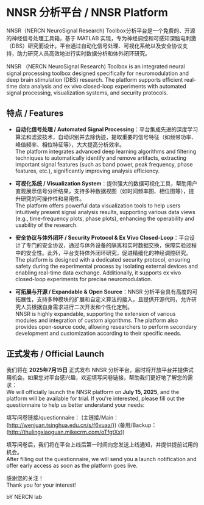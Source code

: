 # NNSR 分析平台 / NNSR Platform

NNSR（NERCN NeuroSignal Research) Toolbox分析平台是一个免费的、开源的神经信号处理工具箱，基于 MATLAB 实现，专为神经调控和可感知深脑电刺激（DBS）研究而设计。平台通过自动化信号处理、可视化系统以及安全协议支持，助力研究人员高效地进行实时数据分析和体外闭环研究。

NNSR （NERCN NeuroSignal Research) Toolbox is an integrated neural signal processing toolbox designed specifically for neuromodulation and deep brain stimulation (DBS) research. The platform supports efficient real-time data analysis and ex vivo closed-loop experiments with automated signal processing, visualization systems, and security protocols.

## 特点 / Features

- **自动化信号处理 / Automated Signal Processing**：平台集成先进的深度学习算法和滤波技术，自动识别并去除伪迹，提取重要的信号特征（如频带功率、峰值频率、相位特征等），大大提高分析效率。  
  The platform integrates advanced deep learning algorithms and filtering techniques to automatically identify and remove artifacts, extracting important signal features (such as band power, peak frequency, phase features, etc.), significantly improving analysis efficiency.

- **可视化系统 / Visualization System**：提供强大的数据可视化工具，帮助用户直观展示信号分析结果，支持多种数据视图（如时间频率图、相位图等），提升研究的可操作性和易用性。  
  The platform offers powerful data visualization tools to help users intuitively present signal analysis results, supporting various data views (e.g., time-frequency plots, phase plots), enhancing the operability and usability of the research.

- **安全协议与体外闭环 / Security Protocol & Ex Vivo Closed-Loop**：平台设计了专门的安全协议，通过与体外设备的隔离和实时数据交换，保障实验过程中的安全性。此外，平台支持体外闭环研究，促进精细化的神经调控研究。  
  The platform is designed with a dedicated security protocol, ensuring safety during the experimental process by isolating external devices and enabling real-time data exchange. Additionally, it supports ex vivo closed-loop experiments for precise neuromodulation.

- **可拓展与开源 / Expandable & Open Source**：NNSR 分析平台具有高度的可拓展性，支持多种模块的扩展和自定义算法的接入，且提供开源代码，允许研究人员根据自身需求进行二次开发和个性化定制。  
  NNSR is highly expandable, supporting the extension of various modules and integration of custom algorithms. The platform also provides open-source code, allowing researchers to perform secondary development and customization according to their specific needs.

## 正式发布 / Official Launch

我们将在 **2025年7月15日** 正式发布 NNSR 分析平台，届时将开放平台并提供试用机会。如果您对平台感兴趣，欢迎填写问卷链接，帮助我们更好地了解您的需求：  
We will officially launch the NNSR platform on **July 15, 2025**, and the platform will be available for trial. If you're interested, please fill out the questionnaire to help us better understand your needs:

填写问卷链接/questionnaire： 
(主链接/Main：(http://wenjuan.tsinghua.edu.cn/s/f6vuaa/))
(备用/Backup：(http://thulingxiaoguan.mikecrm.com/oTfgtXx))  

填写问卷后，我们将在平台上线后第一时间向您发送上线通知，并提供提前试用的机会。  
After filling out the questionnaire, we will send you a launch notification and offer early access as soon as the platform goes live.

感谢您的关注！  
Thank you for your interest!

bY NERCN lab
